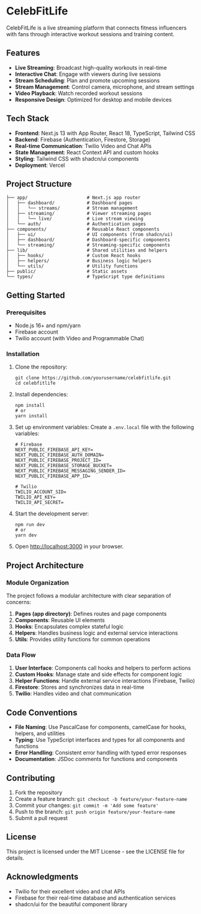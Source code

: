 # CelebFitLife

CelebFitLife is a live streaming platform that connects fitness influencers with fans through interactive workout sessions and training content.

## Features

- **Live Streaming**: Broadcast high-quality workouts in real-time
- **Interactive Chat**: Engage with viewers during live sessions
- **Stream Scheduling**: Plan and promote upcoming sessions
- **Stream Management**: Control camera, microphone, and stream settings
- **Video Playback**: Watch recorded workout sessions
- **Responsive Design**: Optimized for desktop and mobile devices

## Tech Stack

- **Frontend**: Next.js 13 with App Router, React 18, TypeScript, Tailwind CSS
- **Backend**: Firebase (Authentication, Firestore, Storage)
- **Real-time Communication**: Twilio Video and Chat APIs
- **State Management**: React Context API and custom hooks
- **Styling**: Tailwind CSS with shadcn/ui components
- **Deployment**: Vercel

## Project Structure

```
├── app/                      # Next.js app router
│   ├── dashboard/            # Dashboard pages
│   │   └── streams/          # Stream management
│   ├── streaming/            # Viewer streaming pages
│   │   └── live/             # Live stream viewing
│   └── auth/                 # Authentication pages
├── components/               # Reusable React components
│   ├── ui/                   # UI components (from shadcn/ui)
│   ├── dashboard/            # Dashboard-specific components
│   └── streaming/            # Streaming-specific components
├── lib/                      # Shared utilities and helpers
│   ├── hooks/                # Custom React hooks
│   ├── helpers/              # Business logic helpers
│   └── utils/                # Utility functions
├── public/                   # Static assets
└── types/                    # TypeScript type definitions
```

## Getting Started

### Prerequisites

- Node.js 16+ and npm/yarn
- Firebase account
- Twilio account (with Video and Programmable Chat)

### Installation

1. Clone the repository:
   ```
   git clone https://github.com/yourusername/celebfitlife.git
   cd celebfitlife
   ```

2. Install dependencies:
   ```
   npm install
   # or
   yarn install
   ```

3. Set up environment variables:
   Create a `.env.local` file with the following variables:
   ```
   # Firebase
   NEXT_PUBLIC_FIREBASE_API_KEY=
   NEXT_PUBLIC_FIREBASE_AUTH_DOMAIN=
   NEXT_PUBLIC_FIREBASE_PROJECT_ID=
   NEXT_PUBLIC_FIREBASE_STORAGE_BUCKET=
   NEXT_PUBLIC_FIREBASE_MESSAGING_SENDER_ID=
   NEXT_PUBLIC_FIREBASE_APP_ID=
   
   # Twilio
   TWILIO_ACCOUNT_SID=
   TWILIO_API_KEY=
   TWILIO_API_SECRET=
   ```

4. Start the development server:
   ```
   npm run dev
   # or
   yarn dev
   ```

5. Open [http://localhost:3000](http://localhost:3000) in your browser.

## Project Architecture

### Module Organization

The project follows a modular architecture with clear separation of concerns:

1. **Pages (app directory)**: Defines routes and page components
2. **Components**: Reusable UI elements
3. **Hooks**: Encapsulates complex stateful logic
4. **Helpers**: Handles business logic and external service interactions
5. **Utils**: Provides utility functions for common operations

### Data Flow

1. **User Interface**: Components call hooks and helpers to perform actions
2. **Custom Hooks**: Manage state and side effects for component logic
3. **Helper Functions**: Handle external service interactions (Firebase, Twilio)
4. **Firestore**: Stores and synchronizes data in real-time
5. **Twilio**: Handles video and chat communication

## Code Conventions

- **File Naming**: Use PascalCase for components, camelCase for hooks, helpers, and utilities
- **Typing**: Use TypeScript interfaces and types for all components and functions
- **Error Handling**: Consistent error handling with typed error responses
- **Documentation**: JSDoc comments for functions and components

## Contributing

1. Fork the repository
2. Create a feature branch: `git checkout -b feature/your-feature-name`
3. Commit your changes: `git commit -m 'Add some feature'`
4. Push to the branch: `git push origin feature/your-feature-name`
5. Submit a pull request

## License

This project is licensed under the MIT License - see the LICENSE file for details.

## Acknowledgments

- Twilio for their excellent video and chat APIs
- Firebase for their real-time database and authentication services
- shadcn/ui for the beautiful component library
